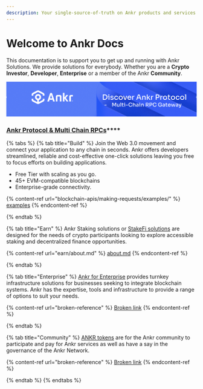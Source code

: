 ```yaml
---
description: Your single-source-of-truth on Ankr products and services.
---
```


# Welcome to Ankr Docs

This documentation is to support you to get up and running with Ankr Solutions. We provide solutions for everybody. Whether you are a **Crypto Investor**, **Developer**, **Enterprise** or a member of the Ankr **Community**.&#x20;

![](<.gitbook/assets/Screenshot 2021-11-05 at 17.36.40.png>)

### [**Ankr Protocol & Multi Chain RPCs**](ankr-protocol/about-ankr-protocol/)****

{% tabs %}
{% tab title="Build" %}
Join the Web 3.0 movement and connect your application to any chain in seconds. Ankr offers developers streamlined, reliable and cost-effective one-click solutions leaving you free to focus efforts on building applications.&#x20;

* Free Tier with scaling as you go.&#x20;
* 45+ EVM-compatible blockchains
* Enterprise-grade connectivity.

{% content-ref url="blockchain-apis/making-requests/examples/" %}
[examples](blockchain-apis/making-requests/examples/)
{% endcontent-ref %}


{% endtab %}

{% tab title="Earn" %}
Ankr Staking solutions or [StakeFi solutions](earn/about.md) are designed for the needs of crypto participants looking to explore accessible staking and decentralized finance opportunities.

{% content-ref url="earn/about.md" %}
[about.md](earn/about.md)
{% endcontent-ref %}


{% endtab %}

{% tab title="Enterprise" %}
[Ankr for Enterprise](web-3.0-infrastructure/about-web-3.0-infrastructure-services.md) provides turnkey infrastructure solutions for businesses seeking to integrate blockchain systems. Ankr has the expertise, tools and infrastructure to provide a range of options to suit your needs.

{% content-ref url="broken-reference" %}
[Broken link](broken-reference)
{% endcontent-ref %}


{% endtab %}

{% tab title="Community" %}
[ANKR tokens](community-ankr-holders/about-ankr-tokens/) are for the Ankr community to participate and pay for Ankr services as well as have a say in the governance of the Ankr Network.

{% content-ref url="broken-reference" %}
[Broken link](broken-reference)
{% endcontent-ref %}


{% endtab %}
{% endtabs %}





​

​

​
